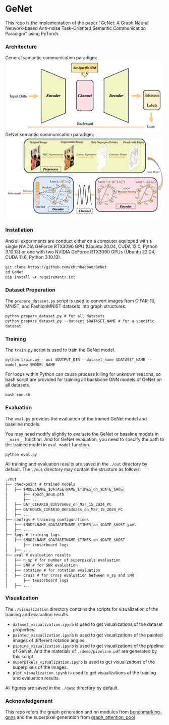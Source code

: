 # GeNet

This repo is the implementation of the paper "GeNet: A Graph Neural Network-based Anti-noise
Task-Oriented Semantic Communication Paradigm" using PyTorch.
### Architecture
General semantic communication paradigm:
![conv](./demo/conv.png)
GeNet semantic communication paradigm:
![pipeline](./demo/pipeline.png)




### Installation
And all experiments are conduct either on a computer equipped with a single NVIDIA GeForce RTX3090 GPU (Ubuntu 20.04, CUDA 12.0, Python 3.10.13)
or one with two NVIDIA GeForce RTX3090 GPUs (Ubuntu 22.04, CUDA 11.6, Python 3.10.13).
```
git clone https://github.com/chunbaobao/GeNet
cd GeNet
pip install -r requirements.txt
```
### Dataset Preparation
The `prepare_dataset.py` script is used to convert images from CIFAR-10, MNIST, and FashionMNIST datasets into graph structures.
```
python prepare_dataset.py # for all datasets
python prepare_dataset.py --dataset $DATASET_NAME # for a specific dataset
```
### Training
The `train.py` script is used to train the GeNet model.

```
python train.py --out $OUTPUT_DIR --dataset_name $DATASET_NAME --model_name $MODEL_NAME
```
For loops within Python can cause process killing for unknown reasons, so bash script are provided for training all backbone GNN models of GeNet on all datasets.
```
bash run.sh
```
### Evaluation
The `eval.py` provides the evaluation of the trained GeNet model and baseline models. 

You may need modify slightly to evaluate the GeNet or baseline models in `__main__` function. And for GeNet evaluation, you need to specify the path to the trained model in `eval_model` function.
```
python eval.py
```
All training and evaluation results are saved in the `./out` directory by default. The `./out` directory may contain the structure as follows:
```
./out
├── checkpoint # trained models
│   ├── $MODELNAME_$DATASETNAME_$TIMES_on_$DATE_$HOST
│       ├── epoch_$num.pth
│       ├── ...
│   ├── GAT_CIFAR10_03h57m06s_on_Mar_15_2024_PC
│   ├── GATEDGCN_CIFAR10_06h53m54s_on_Mar_15_2024_PC
│   ├── ...
├── configs # training configurations
│   ├── $MODELNAME_$DATASETNAME_$TIMES_on_$DATE_$HOST.yaml
│   ├── ...
├── logs # training logs
│   ├── $MODELNAME_$DATASETNAME_$TIMES_on_$DATE_$HOST
│       ├── tensorboard logs
│   ├── ...
├── eval # evaluation results
│   ├── n_sp # for number of superpixels evaluation
│   ├── SNR # for SNR evaluation
│   ├── rotation # for rotation evaluation
│   ├── cross # for cross evaluation between n_sp and SNR
│       ├── tensorboard logs
│   ├── ...
```
### Visualization

The `./visualization` directory contains the scripts for visualization of the training and evaluation results.
- `dataset_visualization.ipynb` is used to get visualizations of the dataset properties.
- `painted_visualization.ipynb` is used to get visualizations of the painted images of different rotation angles.
- `pipeine_visualization.ipynb` is used to get visualizations of the pipeline of GeNet. And the materials of `./demo/pipeline.pdf` are generated by this script.
- `superpixels_visualization.ipynb` is used to get visualizations of the superpixels of the images.
- `plot_visualization.ipynb` is used to get visualizations of the training and evaluation results.

All figures are saved in the `./demo` directory by default.


### Acknowledgement
This repo refers the graph generation and nn modules from [benchmarking-gnns](https://github.com/graphdeeplearning/benchmarking-gnns) and the superpixel generation from [graph_attention_pool](https://github.com/bknyaz/graph_attention_pool/blob/master/extract_superpixels.py)